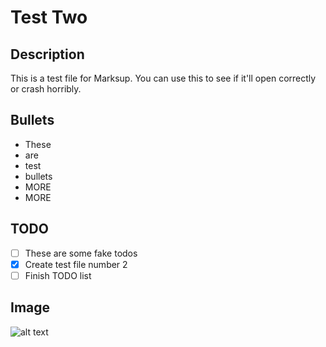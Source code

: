 # Test Two

## Description
This is a test file for Marksup. You can use this to see if it'll open correctly or crash horribly.

## Bullets
* These
* are
* test
* bullets
* MORE
* MORE

## TODO
* [ ] These are some fake todos
* [X] Create test file number 2
* [ ] Finish TODO list

## Image
![alt text](http://placekitten.com.s3.amazonaws.com/homepage-samples/200/140.jpg "KITTEN")
